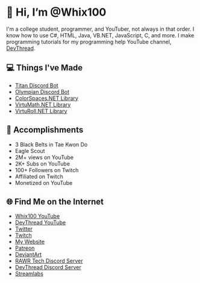 # 👋 Hi, I’m @Whix100
I'm a college student, programmer, and YouTuber, not always in that order. I know how to use C#, HTML, Java, VB.NET, JavaScript, C, and more. I make programming tutorials for my programming help YouTube channel, [DevThread](https://www.youtube.com/channel/UCRWfJkBwv1eorDHo0ahsEKw).

## 💻 Things I've Made
- [Titan Discord Bot]()
- [Olympian Discord Bot]()
- [ColorSpaces.NET Library]()
- [VirtuMath.NET Library]()
- [VirtuRoll.NET Library]()

## 🏅 Accomplishments
- 3 Black Belts in Tae Kwon Do
- Eagle Scout
- 2M+ views on YouTube
- 2K+ Subs on YouTube
- 100+ Followers on Twitch
- Affiliated on Twitch
- Monetized on YouTube

## 🌐 Find Me on the Internet
- [Whix100 YouTube](https://youtube.com/whix100)
- [DevThread YouTube](https://youtube.com/channel/UCRWfJkBwv1eorDHo0ahsEKw)
- [Twitter](https://twitter.com/whix100)
- [Twitch](https://twitch.tv/whix100)
- [My Website](https://whix100.github.io)
- [Patreon](https://patreon.com/whix100)
- [DeviantArt](https://deviantart.com/whix100)
- [RAWR Tech Discord Server](https://whix100.github.io/r/rtd)
- [DevThread Discord Server](https://whix100.github.io/r/ipcd)
- [Streamlabs](https://streamlabs.com/whix100)
